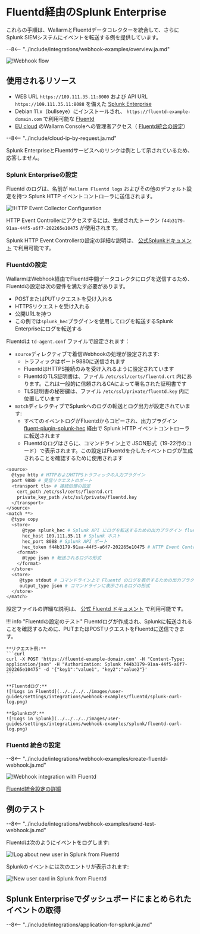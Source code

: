 [splunk-dashboard-by-wallarm-img]: ../../../../images/user-guides/settings/integrations/splunk-dashboard-by-wallarm.png

# Fluentd経由のSplunk Enterprise

これらの手順は、WallarmとFluentdデータコレクターを統合して、さらにSplunk SIEMシステムにイベントを転送する例を提供しています。

--8<-- "../include/integrations/webhook-examples/overview.ja.md"

![!Webhook flow](../../../../images/user-guides/settings/integrations/webhook-examples/fluentd/splunk-scheme.png)

## 使用されるリソース

* WEB URL `https://109.111.35.11:8000` および API URL `https://109.111.35.11:8088` を備えた [Splunk Enterprise](#splunk-enterprise-configuration)
* Debian 11.x（bullseye）にインストールされ、 `https://fluentd-example-domain.com` で利用可能な [Fluentd](#fluentd-configuration)
* [EU cloud](https://my.wallarm.com) のWallarm Consoleへの管理者アクセス（ [Fluentd統合の設定](#configuration-of-fluentd-integration)）

--8<-- "../include/cloud-ip-by-request.ja.md"

Splunk EnterpriseとFluentdサービスへのリンクは例として示されているため、応答しません。

### Splunk Enterpriseの設定

Fluentd のログは、名前が `Wallarm Fluentd logs` およびその他のデフォルト設定を持つ Splunk HTTP イベントコントローラに送信されます。

![!HTTP Event Collector Configuration](../../../../images/user-guides/settings/integrations/webhook-examples/splunk/fluentd-setup.png)

HTTP Event Controllerにアクセスするには、生成されたトークン `f44b3179-91aa-44f5-a6f7-202265e10475` が使用されます。

Splunk HTTP Event Controllerの設定の詳細な説明は、 [公式Splunkドキュメント](https://docs.splunk.com/Documentation/Splunk/8.0.5/Data/UsetheHTTPEventCollector) で利用可能です。

### Fluentdの設定

WallarmはWebhook経由でFluentd中間データコレクタにログを送信するため、Fluentdの設定は次の要件を満たす必要があります。

* POSTまたはPUTリクエストを受け入れる
* HTTPSリクエストを受け入れる
* 公開URLを持つ
* この例では`splunk_hec`プラグインを使用してログを転送するSplunk Enterpriseにログを転送する

Fluentdは `td-agent.conf` ファイルで設定されます：

* `source`ディレクティブで着信Webhookの処理が設定されます:
    * トラフィックはポート9880に送信されます
    * FluentdはHTTPS接続のみを受け入れるように設定されています
    * FluentdのTLS証明書は、ファイル `/etc/ssl/certs/fluentd.crt` 内にあります。これは一般的に信頼されるCAによって署名された証明書です
    * TLS証明書の秘密鍵は、ファイル `/etc/ssl/private/fluentd.key` 内に位置しています
* `match`ディレクティブでSplunkへのログの転送とログ出力が設定されています:
    * すべてのイベントログがFluentdからコピーされ、出力プラグイン [fluent-plugin-splunk-hec](https://github.com/splunk/fluent-plugin-splunk-hec) 経由で Splunk HTTP イベントコントローラに転送されます
    * Fluentdのログはさらに、コマンドライン上で JSON形式（19-22行のコード）で表示されます。この設定はFluentdを介したイベントログが生成されることを確認するために使用されます

```bash linenums="1"
<source>
  @type http # HTTPおよびHTTPSトラフィックの入力プラグイン
  port 9880 # 受信リクエストのポート
  <transport tls> # 接続処理の設定
    cert_path /etc/ssl/certs/fluentd.crt
    private_key_path /etc/ssl/private/fluentd.key
  </transport>
</source>
<match **>
  @type copy
  <store>
      @type splunk_hec # Splunk API にログを転送するための出力プラグイン fluent-plugin-splunk-hec を経由した HTTP Event Controller
      hec_host 109.111.35.11 # Splunk ホスト
      hec_port 8088 # Splunk API ポート
      hec_token f44b3179-91aa-44f5-a6f7-202265e10475 # HTTP Event Controller トークン
    <format>
      @type json # 転送されるログの形式
    </format>
  </store>
  <store>
     @type stdout # コマンドライン上で Fluentd のログを表示するための出力プラグイン
     output_type json # コマンドラインに表示されるログの形式
  </store>
</match>
```

設定ファイルの詳細な説明は、 [公式 Fluentd ドキュメント](https://docs.fluentd.org/configuration/config-file) で利用可能です。

!!! info "Fluentdの設定のテスト"
    Fluentdログが作成され、Splunkに転送されることを確認するために、PUTまたはPOSTリクエストをFluentdに送信できます。

    **リクエスト例:**
    ```curl
    curl -X POST 'https://fluentd-example-domain.com' -H "Content-Type: application/json" -H "Authorization: Splunk f44b3179-91aa-44f5-a6f7-202265e10475" -d '{"key1":"value1", "key2":"value2"}'
    ```

    **Fluentdログ:**
    ![!Logs in Fluentd](../../../../images/user-guides/settings/integrations/webhook-examples/fluentd/splunk-curl-log.png)

    **Splunkログ:**
    ![!Logs in Splunk](../../../../images/user-guides/settings/integrations/webhook-examples/splunk/fluentd-curl-log.png)

### Fluentd 統合の設定

--8<-- "../include/integrations/webhook-examples/create-fluentd-webhook.ja.md"

![!Webhook integration with Fluentd](../../../../images/user-guides/settings/integrations/add-fluentd-integration.png)

[Fluentd統合設定の詳細](../fluentd.md)

## 例のテスト

--8<-- "../include/integrations/webhook-examples/send-test-webhook.ja.md"

Fluentdは次のようにイベントをログします:

![!Log about new user in Splunk from Fluentd](../../../../images/user-guides/settings/integrations/webhook-examples/fluentd/splunk-user-log.png)

Splunkのイベントには次のエントリが表示されます:

![!New user card in Splunk from Fluentd](../../../../images/user-guides/settings/integrations/webhook-examples/splunk/fluentd-user.png)

## Splunk Enterpriseでダッシュボードにまとめられたイベントの取得

--8<-- "../include/integrations/application-for-splunk.ja.md"